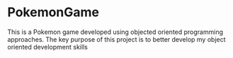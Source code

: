 # PokemonGame
This is a Pokemon game developed using objected oriented programming approaches. The key purpose of this project is to better develop my object oriented development skills
